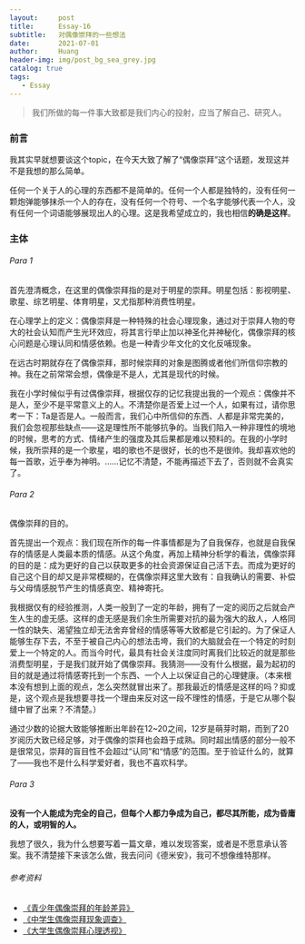 ```yaml
---
layout:     post
title:      Essay-16
subtitle:   对偶像崇拜的一些想法
date:       2021-07-01
author:     Huang
header-img: img/post_bg_sea_grey.jpg
catalog: true
tags:
   - Essay
---
```


> 我们所做的每一件事大致都是我们内心的投射，应当了解自己、研究人。

### 前言

我其实早就想要谈这个topic，在今天大致了解了“偶像崇拜”这个话题，发现这并不是我想的那么简单。

任何一个关于人的心理的东西都不是简单的。任何一个人都是独特的，没有任何一颗炮弹能够抹杀一个人的存在，没有任何一个符号、一个名字能够代表一个人，没有任何一个词语能够展现出人的心理。这是我希望成立的，我也相信**的确是这样**。

### 主体

###### Para 1

首先澄清概念，在这里的偶像崇拜指的是对于明星的崇拜。明星包括：影视明星、歌星、综艺明星、体育明星，又尤指那种消费性明星。

在心理学上的定义：偶像崇拜是一种特殊的社会心理现象，通过对于崇拜人物的夸大的社会认知而产生光环效应，将其言行举止加以神圣化并神秘化，偶像崇拜的核心问题是心理认同和情感依赖。也是一种青少年文化的文化反哺现象。

在远古时期就存在了偶像崇拜，那时候崇拜的对象是图腾或者他们所信仰宗教的神。我在之前常常会想，偶像是不是人，尤其是现代的时候。

我在小学时候似乎有过偶像崇拜，根据仅存的记忆我提出我的一个观点：偶像并不是人，至少不是平常意义上的人。不清楚你是否爱上过一个人，如果有过，请你思考一下：Ta是否是人。一般而言，我们心中所信仰的东西、人都是非常完美的，我们会忽视那些缺点——这是理性所不能够抗争的。当我们陷入一种非理性的境地的时候，思考的方式、情绪产生的强度及其后果都是难以预料的。在我的小学时候，我所崇拜的是一个歌星，唱的歌也不是很好，长的也不是很帅。我却喜欢他的每一首歌，近乎奉为神明。……记忆不清楚，不能再描述下去了，否则就不会真实了。

###### Para 2

偶像崇拜的目的。

首先提出一个观点：我们现在所作的每一件事情都是为了自我保存，也就是自我保存的情感是人类最本质的情感。从这个角度，再加上精神分析学的看法，偶像崇拜的目的是：成为更好的自己以获取更多的社会资源保证自己活下去。而成为更好的自己这个目的却又是非常模糊的，在偶像崇拜这里大致有：自我确认的需要、补偿与父母情感脱节产生的情感真空、精神寄托。

我根据仅有的经验推测，人类一般到了一定的年龄，拥有了一定的阅历之后就会产生人生的虚无感。这样的虚无感是我们余生所需要对抗的最为强大的敌人，人格同一性的缺失、渴望独立却无法舍弃曾经的情感等等大致都是它引起的。为了保证人能够生存下去，不至于被自己内心的想法击垮，我们的大脑就会在一个特定的时刻爱上一个特定的人。而当今时代，最具有社会关注度同时离我们比较近的就是那些消费型明星，于是我们就开始了偶像崇拜。我猜测——没有什么根据，最为起初的目的就是通过将情感寄托到一个东西、一个人上以保证自己的心理健康。（本来根本没有想到上面的观点，怎么突然就冒出来了。那我最近的情感是这样的吗？抑或是，这个观点是我想要寻找一个理由来反对这一段不理性的情感，于是它从哪个裂缝中冒了出来？不清楚。）

通过少数的论据大致能够推断出年龄在12~20之间，12岁是萌芽时期，而到了20岁阅历大致已经足够，对于偶像的崇拜也会趋于成熟。同时超出情感的部分一般不是很常见，崇拜的盲目性不会超过“认同”和“情感”的范围。至于验证什么的，就算了——我也不是什么科学爱好者，我也不喜欢科学。

###### Para 3

**没有一个人能成为完全的自己，但每个人都力争成为自己，都尽其所能，成为昏庸的人，或明智的人。**

我想了很久，我为什么想要写着一篇文章，难以发现答案，或者是不愿意承认答案。我不清楚接下来该怎么做，我去问问《德米安》，我可不想像维特那样。

###### 参考资料
* [《青少年偶像崇拜的年龄差异》](http://file.snnu.net/res/20126/12/75d3c7b8-5bfc-4345-9a7a-a06e011447d3.pdf)
* [《中学生偶像崇拜现象调查》](http://www.cqvip.com/main/viewer.aspx?id=9328957&type=5&sign=399e2b54782afab3812696a42864538b)
* [《大学生偶像崇拜心理透视》](http://www.cqvip.com/main/viewer.aspx?id=11861465&type=5&sign=0c306d918aef66e30dcd37b864709dd3)
